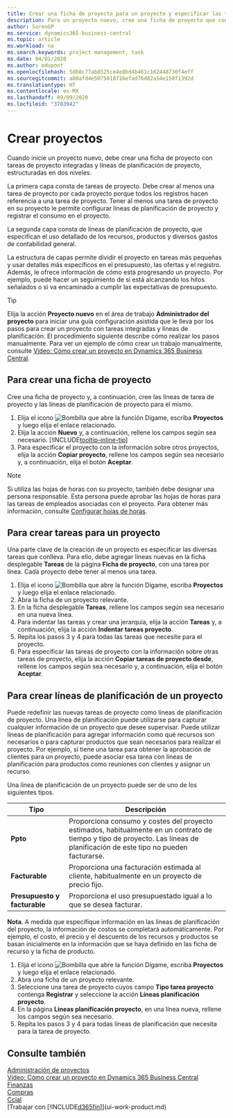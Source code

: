 ```yaml
---
title: Crear una ficha de proyecto para un proyecto y especificar las tareas | Documentos de Microsoft
description: Para un proyecto nuevo, cree una ficha de proyecto que contenga tareas y líneas de planificación, como ayuda para administrar el progreso y los presupuestos.
author: SorenGP
ms.service: dynamics365-business-central
ms.topic: article
ms.workload: na
ms.search.keywords: project management, task
ms.date: 04/01/2020
ms.author: edupont
ms.openlocfilehash: 5db8c77ab8525ce4e8bd4b461c162448730f4eff
ms.sourcegitcommit: a80afd4e5075018716efad76d82a54e158f1392d
ms.translationtype: HT
ms.contentlocale: es-MX
ms.lasthandoff: 09/09/2020
ms.locfileid: "3783942"
---
```

# <a name="create-jobs"></a>Crear proyectos
Cuando inicie un proyecto nuevo, debe crear una ficha de proyecto con tareas de proyecto integradas y líneas de planificación de proyecto, estructuradas en dos niveles.  

La primera capa consta de tareas de proyecto. Debe crear al menos una tarea de proyecto por cada proyecto porque todos los registros hacen referencia a una tarea de proyecto. Tener al menos una tarea de proyecto en su proyecto le permite configurar líneas de planificación de proyecto y registrar el consumo en el proyecto.

La segunda capa consta de líneas de planificación de proyecto, que especifican el uso detallado de los recursos, productos y diversos gastos de contabilidad general.

La estructura de capas permite dividir el proyecto en tareas más pequeñas y usar detalles más específicos en el presupuesto, las ofertas y el registro. Además, le ofrece información de cómo está progresando un proyecto. Por ejemplo, puede hacer un seguimiento de si está alcanzando los hitos señalados o si va encaminado a cumplir las expectativas de presupuesto.

> [!TIP]
> Elija la acción **Proyecto nuevo** en el área de trabajo **Administrador del proyecto** para iniciar una guía configuración asistida que le lleva por los pasos para crear un proyecto con tareas integradas y líneas de planificación. El procedimiento siguiente describe cómo realizar los pasos manualmente. Para ver un ejemplo de cómo crear un trabajo manualmente, consulte [Vídeo: Cómo crear un proyecto en Dynamics 365 Business Central](https://www.youtube.com/watch?v=VqaPWr7BWmw).

## <a name="to-create-a-job-card"></a>Para crear una ficha de proyecto
Cree una ficha de proyecto y, a continuación, cree las líneas de tarea de proyecto y las líneas de planificación de proyecto para el mismo.

1. Elija el icono ![Bombilla que abre la función Dígame](media/ui-search/search_small.png "Dígame qué desea hacer"), escriba **Proyectos** y luego elija el enlace relacionado.  
2. Elija la acción **Nuevo** y, a continuación, rellene los campos según sea necesario. [!INCLUDE[tooltip-inline-tip](includes/tooltip-inline-tip_md.md)]
3. Para especificar el proyecto con la información sobre otros proyectos, elija la acción **Copiar proyecto**, rellene los campos según sea necesario y, a continuación, elija el botón **Aceptar**.

> [!NOTE]  
>   Si utiliza las hojas de horas con su proyecto, también debe designar una persona responsable. Esta persona puede aprobar las hojas de horas para las tareas de empleados asociadas con el proyecto. Para obtener más información, consulte [Configurar hojas de horas](projects-how-setup-time-sheets.md).

## <a name="to-create-tasks-for-a-job"></a>Para crear tareas para un proyecto
Una parte clave de la creación de un proyecto es especificar las diversas tareas que conlleva. Para ello, debe agregar líneas nuevas en la ficha desplegable **Tareas** de la página **Ficha de proyecto**, con una tarea por línea. Cada proyecto debe tener al menos una tarea.

1. Elija el icono ![Bombilla que abre la función Dígame](media/ui-search/search_small.png "Dígame qué desea hacer"), escriba **Proyectos** y luego elija el enlace relacionado.
2. Abra la ficha de un proyecto relevante.
3. En la ficha desplegable **Tareas**, rellene los campos según sea necesario en una nueva línea.
4. Para indentar las tareas y crear una jerarquía, elija la acción **Tareas** y, a continuación, elija la acción **Indentar tareas proyecto**.
5. Repita los pasos 3 y 4 para todas las tareas que necesite para el proyecto.
6. Para especificar las tareas de proyecto con la información sobre otras tareas de proyecto, elija la acción **Copiar tareas de proyecto desde**, rellene los campos según sea necesario y, a continuación, elija el botón **Aceptar**.

## <a name="to-create-planning-lines-for-a-job"></a>Para crear líneas de planificación de un proyecto
Puede redefinir las nuevas tareas de proyecto como líneas de planificación de proyecto. Una línea de planificación puede utilizarse para capturar cualquier información de un proyecto que desee supervisar. Puede utilizar líneas de planificación para agregar información como qué recursos son necesarios o para capturar productos que sean necesarios para realizar el proyecto. Por ejemplo, si tiene una tarea para obtener la aprobación de clientes para un proyecto, puede asociar esa tarea con líneas de planificación para productos como reuniones con clientes y asignar un recurso.  

Una línea de planificación de un proyecto puede ser de uno de los siguientes tipos.  

| Tipo | Descripción |
| --- | --- |
| **Ppto** |Proporciona consumo y costes del proyecto estimados, habitualmente en un contrato de tiempo y tipo de proyecto. Las líneas de planificación de este tipo no pueden facturarse. |
| **Facturable** |Proporciona una facturación estimada al cliente, habitualmente en un proyecto de precio fijo. |
| **Presupuesto y facturable** |Proporciona el uso presupuestado igual a lo que se desea facturar. |

**Nota**. A medida que especifique información en las líneas de planificación del proyecto, la información de costos se completará automáticamente. Por ejemplo, el costo, el precio y el descuento de los recursos y productos se basan inicialmente en la información que se haya definido en las ficha de recurso y la ficha de producto.

1. Elija el icono ![Bombilla que abre la función Dígame](media/ui-search/search_small.png "Dígame qué desea hacer"), escriba **Proyectos** y luego elija el enlace relacionado.
2. Abra una ficha de un proyecto relevante.
3. Seleccione una tarea de proyecto cuyos campo **Tipo tarea proyecto** contenga **Registrar** y seleccione la acción **Líneas planificación proyecto**.  
4. En la página **Líneas planificación proyecto**, en una línea nueva, rellene los campos según sea necesario.
5. Repita los pasos 3 y 4 para todas líneas de planificación que necesita para la tarea de proyecto.

## <a name="see-also"></a>Consulte también

[Administración de proyectos](projects-manage-projects.md)  
[Vídeo: Cómo crear un proyecto en Dynamics 365 Business Central](https://www.youtube.com/watch?v=VqaPWr7BWmw)  
[Finanzas](finance.md)  
[Compras](purchasing-manage-purchasing.md)  
[Ccial](sales-manage-sales.md)  
[Trabajar con [!INCLUDE[d365fin](includes/d365fin_md.md)]](ui-work-product.md)  
